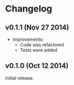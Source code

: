# Changelog

## v0.1.1 (Nov 27 2014)

* Improvements:
  - Code was refactored
  - Tests were added

## v0.1.0 (Oct 12 2014)

Initial release.

